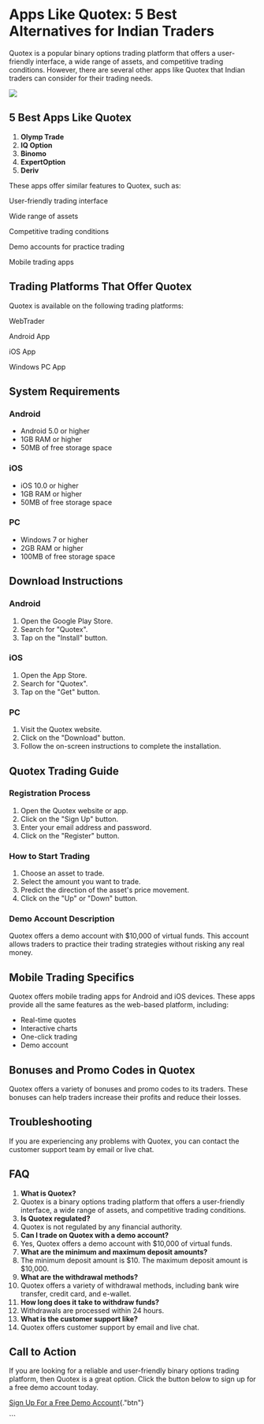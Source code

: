 # Apps Like Quotex: 5 Best Alternatives for Indian Traders

Quotex is a popular binary options trading platform that offers a
user-friendly interface, a wide range of assets, and competitive trading
conditions. However, there are several other apps like Quotex that
Indian traders can consider for their trading needs.

[![](https://static.quotex.io/files/1_en/300_250.jpg)](https://traff.sbs/brokerqxsignupf)

## 5 Best Apps Like Quotex

1.  **Olymp Trade**
2.  **IQ Option**
3.  **Binomo**
4.  **ExpertOption**
5.  **Deriv**

These apps offer similar features to Quotex, such as:

User-friendly trading interface

Wide range of assets

Competitive trading conditions

Demo accounts for practice trading

Mobile trading apps

## Trading Platforms That Offer Quotex

Quotex is available on the following trading platforms:

WebTrader

Android App

iOS App

Windows PC App

## System Requirements

### Android

-   Android 5.0 or higher
-   1GB RAM or higher
-   50MB of free storage space

### iOS

-   iOS 10.0 or higher
-   1GB RAM or higher
-   50MB of free storage space

### PC

-   Windows 7 or higher
-   2GB RAM or higher
-   100MB of free storage space

## Download Instructions

### Android

1.  Open the Google Play Store.
2.  Search for "Quotex".
3.  Tap on the "Install" button.

### iOS

1.  Open the App Store.
2.  Search for "Quotex".
3.  Tap on the "Get" button.

### PC

1.  Visit the Quotex website.
2.  Click on the "Download" button.
3.  Follow the on-screen instructions to complete the installation.

## Quotex Trading Guide

### Registration Process

1.  Open the Quotex website or app.
2.  Click on the "Sign Up" button.
3.  Enter your email address and password.
4.  Click on the "Register" button.

### How to Start Trading

1.  Choose an asset to trade.
2.  Select the amount you want to trade.
3.  Predict the direction of the asset\'s price movement.
4.  Click on the "Up" or "Down" button.

### Demo Account Description

Quotex offers a demo account with \$10,000 of virtual funds. This
account allows traders to practice their trading strategies without
risking any real money.

## Mobile Trading Specifics

Quotex offers mobile trading apps for Android and iOS devices. These
apps provide all the same features as the web-based platform, including:

-   Real-time quotes
-   Interactive charts
-   One-click trading
-   Demo account

## Bonuses and Promo Codes in Quotex

Quotex offers a variety of bonuses and promo codes to its traders. These
bonuses can help traders increase their profits and reduce their losses.

## Troubleshooting

If you are experiencing any problems with Quotex, you can contact the
customer support team by email or live chat.

## FAQ

1.  **What is Quotex?**
2.  Quotex is a binary options trading platform that offers a
    user-friendly interface, a wide range of assets, and competitive
    trading conditions.
3.  **Is Quotex regulated?**
4.  Quotex is not regulated by any financial authority.
5.  **Can I trade on Quotex with a demo account?**
6.  Yes, Quotex offers a demo account with \$10,000 of virtual funds.
7.  **What are the minimum and maximum deposit amounts?**
8.  The minimum deposit amount is \$10. The maximum deposit amount is
    \$10,000.
9.  **What are the withdrawal methods?**
10. Quotex offers a variety of withdrawal methods, including bank wire
    transfer, credit card, and e-wallet.
11. **How long does it take to withdraw funds?**
12. Withdrawals are processed within 24 hours.
13. **What is the customer support like?**
14. Quotex offers customer support by email and live chat.

## Call to Action

If you are looking for a reliable and user-friendly binary options
trading platform, then Quotex is a great option. Click the button below
to sign up for a free demo account today.

[Sign Up For a Free Demo
Account](\%22https://traff.sbs/quotexonelink\%22){."btn"}

\`\`\`


